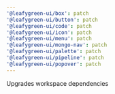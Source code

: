 ```yaml
---
'@leafygreen-ui/box': patch
'@leafygreen-ui/button': patch
'@leafygreen-ui/code': patch
'@leafygreen-ui/icon': patch
'@leafygreen-ui/menu': patch
'@leafygreen-ui/mongo-nav': patch
'@leafygreen-ui/palette': patch
'@leafygreen-ui/pipeline': patch
'@leafygreen-ui/popover': patch
---
```


Upgrades workspace dependencies
